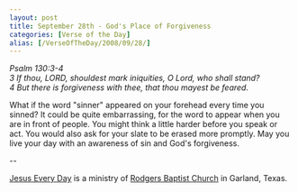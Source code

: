 ```yaml
---
layout: post
title: September 28th - God's Place of Forgiveness
categories: [Verse of the Day]
alias: [/VerseOfTheDay/2008/09/28/]
---
```


_Psalm 130:3-4  
3 If thou, LORD, shouldest mark iniquities, O Lord, who shall stand?  
4 But there is forgiveness with thee, that thou mayest be feared._

What if the word "sinner" appeared on your forehead every time you
sinned? It could be quite embarrassing, for the word to appear when
you are in front of people. You might think a little harder before
you speak or act. You would also ask for your slate to be erased more
promptly. May you live your day with an awareness of sin and God's
forgiveness.

 --

<a href=http://jesuseveryday.net>Jesus Every Day</a> is a ministry of <a href=http://rodgersbaptist.net>Rodgers Baptist Church</a> in Garland, Texas.
